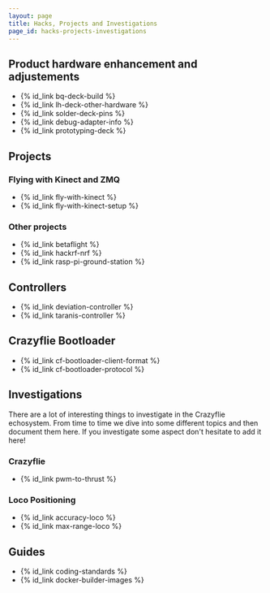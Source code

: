 ```yaml
---
layout: page
title: Hacks, Projects and Investigations
page_id: hacks-projects-investigations
---
```


## Product hardware enhancement and adjustements
* {% id_link bq-deck-build %}
* {% id_link lh-deck-other-hardware %}
* {% id_link solder-deck-pins %}
* {% id_link debug-adapter-info %}
* {% id_link prototyping-deck %}

## Projects
### Flying with Kinect and ZMQ
* {% id_link fly-with-kinect %}
* {% id_link fly-with-kinect-setup %}

### Other projects
* {% id_link betaflight %}
* {% id_link hackrf-nrf %}
* {% id_link rasp-pi-ground-station %}

## Controllers
* {% id_link deviation-controller %}
* {% id_link taranis-controller %}

## Crazyflie Bootloader
* {% id_link cf-bootloader-client-format %}
* {% id_link cf-bootloader-protocol %}

## Investigations
There are a lot of interesting things to investigate in the Crazyflie echosystem. From time to time we dive into some different topics and then document them here. If you investigate some aspect don't hesitate to add it here!

### Crazyflie
* {% id_link pwm-to-thrust %}

### Loco Positioning
* {% id_link accuracy-loco %}
* {% id_link max-range-loco %}

## Guides
* {% id_link coding-standards %}
* {% id_link docker-builder-images %}
